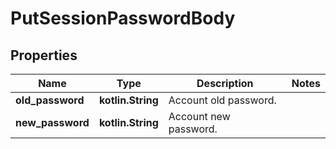 
# PutSessionPasswordBody

## Properties
Name | Type | Description | Notes
------------ | ------------- | ------------- | -------------
**old_password** | **kotlin.String** | Account old password. | 
**new_password** | **kotlin.String** | Account new password. | 



